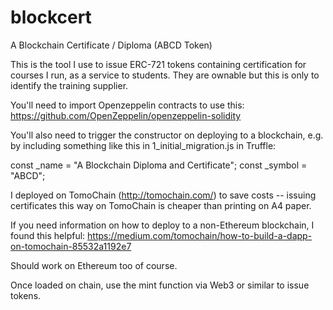 # blockcert
A Blockchain Certificate / Diploma (ABCD Token)

This is the tool I use to issue ERC-721 tokens containing certification for courses I run, as a service to students. They are ownable but this is only to identify the training supplier.

You'll need to import Openzeppelin contracts to use this: https://github.com/OpenZeppelin/openzeppelin-solidity

You'll also need to trigger the constructor on deploying to a blockchain, e.g. by including something like this in 1_initial_migration.js in Truffle:

  const _name = "A Blockchain Diploma and Certificate";
  const _symbol = "ABCD";

I deployed on TomoChain (http://tomochain.com/) to save costs -- issuing certificates this way on TomoChain is cheaper than printing on A4 paper.

If you need information on how to deploy to a non-Ethereum blockchain, I found this helpful:
https://medium.com/tomochain/how-to-build-a-dapp-on-tomochain-85532a1192e7

Should work on Ethereum too of course.

Once loaded on chain, use the mint function via Web3 or similar to issue tokens.
  

